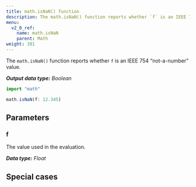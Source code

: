 ```yaml
---
title: math.isNaN() function
description: The math.isNaN() function reports whether `f` is an IEEE 754 “not-a-number” value.
menu:
  v2_0_ref:
    name: math.isNaN
    parent: Math
weight: 301
---
```


The `math.isNaN()` function reports whether `f` is an IEEE 754 “not-a-number” value.

_**Output data type:** Boolean_

```js
import "math"

math.isNaN(f: 12.345)
```

## Parameters

### f
The value used in the evaluation.

_**Data type:** Float_

## Special cases
```js

```
